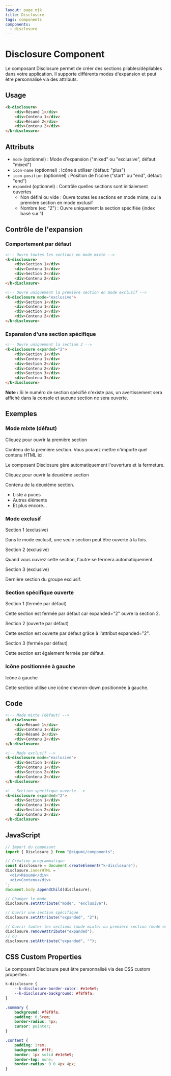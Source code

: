 ```yaml
---
layout: page.njk
title: Disclosure
tags: components
components:
  - disclosure
---
```


# Disclosure Component

Le composant Disclosure permet de créer des sections pliables/dépliables dans votre application. Il supporte différents modes d'expansion et peut être personnalisé via des attributs.

## Usage

```html
<k-disclosure>
	<div>Résumé 1</div>
	<div>Contenu 1</div>
	<div>Résumé 2</div>
	<div>Contenu 2</div>
</k-disclosure>
```

## Attributs

- `mode` (optionnel) : Mode d'expansion ("mixed" ou "exclusive", défaut: "mixed")
- `icon-name` (optionnel) : Icône à utiliser (défaut: "plus")
- `icon-position` (optionnel) : Position de l'icône ("start" ou "end", défaut: "end")
- `expanded` (optionnel) : Contrôle quelles sections sont initialement ouvertes
  - Non défini ou vide : Ouvre toutes les sections en mode mixte, ou la première section en mode exclusif
  - Nombre (ex: "2") : Ouvre uniquement la section spécifiée (index basé sur 1)

## Contrôle de l'expansion

### Comportement par défaut

```html
<!-- Ouvre toutes les sections en mode mixte -->
<k-disclosure>
	<div>Section 1</div>
	<div>Contenu 1</div>
	<div>Section 2</div>
	<div>Contenu 2</div>
</k-disclosure>

<!-- Ouvre uniquement la première section en mode exclusif -->
<k-disclosure mode="exclusive">
	<div>Section 1</div>
	<div>Contenu 1</div>
	<div>Section 2</div>
	<div>Contenu 2</div>
</k-disclosure>
```

### Expansion d'une section spécifique

```html
<!-- Ouvre uniquement la section 2 -->
<k-disclosure expanded="2">
	<div>Section 1</div>
	<div>Contenu 1</div>
	<div>Section 2</div>
	<div>Contenu 2</div>
	<div>Section 3</div>
	<div>Contenu 3</div>
</k-disclosure>
```

**Note :** Si le numéro de section spécifié n'existe pas, un avertissement sera affiché dans la console et aucune section ne sera ouverte.

## Exemples

### Mode mixte (défaut)

<div class="demo">
  <k-disclosure>
    <div class="summary">Cliquez pour ouvrir la première section</div>
    <div class="content">
      <p>Contenu de la première section. Vous pouvez mettre n'importe quel contenu HTML ici.</p>
      <p>Le composant Disclosure gère automatiquement l'ouverture et la fermeture.</p>
    </div>
    <div class="summary">Cliquez pour ouvrir la deuxième section</div>
    <div class="content">
      <p>Contenu de la deuxième section.</p>
      <ul>
        <li>Liste à puces</li>
        <li>Autres éléments</li>
        <li>Et plus encore...</li>
      </ul>
    </div>
  </k-disclosure>
</div>

### Mode exclusif

<div class="demo">
  <k-disclosure mode="exclusive">
    <div class="summary">Section 1 (exclusive)</div>
    <div class="content">
      <p>Dans le mode exclusif, une seule section peut être ouverte à la fois.</p>
    </div>
    <div class="summary">Section 2 (exclusive)</div>
    <div class="content">
      <p>Quand vous ouvrez cette section, l'autre se fermera automatiquement.</p>
    </div>
    <div class="summary">Section 3 (exclusive)</div>
    <div class="content">
      <p>Dernière section du groupe exclusif.</p>
    </div>
  </k-disclosure>
</div>

### Section spécifique ouverte

<div class="demo">
  <k-disclosure expanded="2">
    <div class="summary">Section 1 (fermée par défaut)</div>
    <div class="content">
      <p>Cette section est fermée par défaut car expanded="2" ouvre la section 2.</p>
    </div>
    <div class="summary">Section 2 (ouverte par défaut)</div>
    <div class="content">
      <p>Cette section est ouverte par défaut grâce à l'attribut expanded="2".</p>
    </div>
    <div class="summary">Section 3 (fermée par défaut)</div>
    <div class="content">
      <p>Cette section est également fermée par défaut.</p>
    </div>
  </k-disclosure>
</div>

### Icône positionnée à gauche

<div class="demo">
  <k-disclosure icon-position="start">
    <div class="summary">Icône à gauche</div>
    <div class="content">
      <p>Cette section utilise une icône chevron-down positionnée à gauche.</p>
    </div>
  </k-disclosure>
</div>

## Code

```html
<!-- Mode mixte (défaut) -->
<k-disclosure>
	<div>Résumé 1</div>
	<div>Contenu 1</div>
	<div>Résumé 2</div>
	<div>Contenu 2</div>
</k-disclosure>

<!-- Mode exclusif -->
<k-disclosure mode="exclusive">
	<div>Section 1</div>
	<div>Contenu 1</div>
	<div>Section 2</div>
	<div>Contenu 2</div>
</k-disclosure>

<!-- Section spécifique ouverte -->
<k-disclosure expanded="2">
	<div>Section 1</div>
	<div>Contenu 1</div>
	<div>Section 2</div>
	<div>Contenu 2</div>
</k-disclosure>
```

## JavaScript

```javascript
// Import du composant
import { Disclosure } from "@kigumi/components";

// Création programmatique
const disclosure = document.createElement("k-disclosure");
disclosure.innerHTML = `
  <div>Résumé</div>
  <div>Contenu</div>
`;
document.body.appendChild(disclosure);

// Changer le mode
disclosure.setAttribute("mode", "exclusive");

// Ouvrir une section spécifique
disclosure.setAttribute("expanded", "2");

// Ouvrir toutes les sections (mode mixte) ou première section (mode exclusif)
disclosure.removeAttribute("expanded");
// ou
disclosure.setAttribute("expanded", "");
```

## CSS Custom Properties

Le composant Disclosure peut être personnalisé via des CSS custom properties :

```css
k-disclosure {
	--k-disclosure-border-color: #e1e5e9;
	--k-disclosure-background: #f8f9fa;
}

.summary {
	background: #f8f9fa;
	padding: 0.5rem;
	border-radius: 4px;
	cursor: pointer;
}

.content {
	padding: 1rem;
	background: #fff;
	border: 1px solid #e1e5e9;
	border-top: none;
	border-radius: 0 0 4px 4px;
}
```
